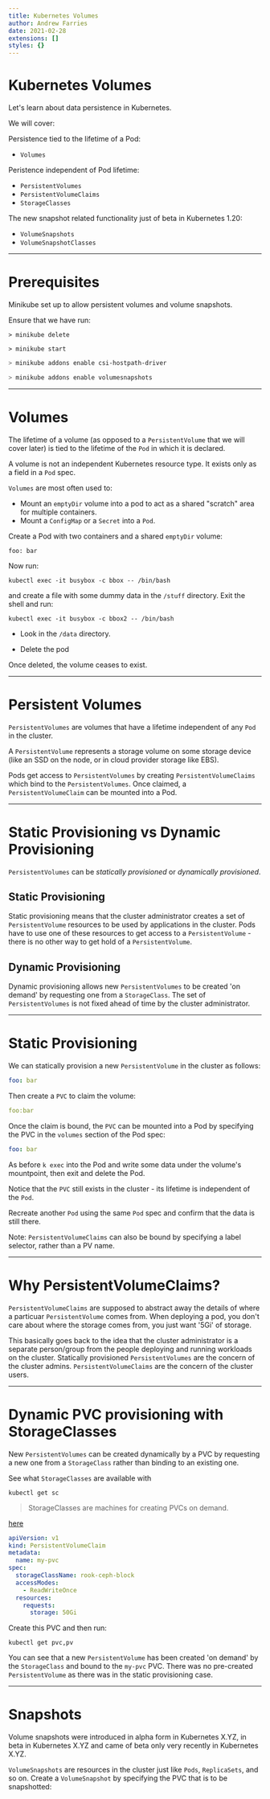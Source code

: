 ```yaml
---
title: Kubernetes Volumes
author: Andrew Farries
date: 2021-02-28
extensions: []
styles: {}
---
```

# Kubernetes Volumes

Let's learn about data persistence in Kubernetes.

We will cover:

Persistence tied to the lifetime of a Pod:
* `Volumes`

Peristence independent of Pod lifetime:
* `PersistentVolumes`
* `PersistentVolumeClaims`
* `StorageClasses`

The new snapshot related functionality just of beta in Kubernetes 1.20:
* `VolumeSnapshots`
* `VolumeSnapshotClasses`

---
# Prerequisites

Minikube set up to allow persistent volumes and volume snapshots.

Ensure that we have run:

```
> minikube delete
```

```
> minikube start
```

```bash
> minikube addons enable csi-hostpath-driver
```

```bash
> minikube addons enable volumesnapshots
```

---
# Volumes

The lifetime of a volume (as opposed to a `PersistentVolume` that we will cover later) is tied to the lifetime of the `Pod` in which it is declared.

A volume is not an independent Kubernetes resource type. It exists only as a field in a `Pod` spec.

`Volumes` are most often used to:
* Mount an `emptyDir` volume into a pod to act as a shared "scratch" area for multiple containers.
* Mount a `ConfigMap` or a `Secret` into a `Pod`.

Create a Pod with two containers and a shared `emptyDir` volume:

```
foo: bar
```

Now run:

```
kubectl exec -it busybox -c bbox -- /bin/bash
```

and create a file with some dummy data in the `/stuff` directory. Exit the shell and run:

```
kubectl exec -it busybox -c bbox2 -- /bin/bash
```

* Look in the `/data` directory.

* Delete the pod

Once deleted, the volume ceases to exist.

---
# Persistent Volumes

`PersistentVolumes` are volumes that have a lifetime independent of any `Pod` in the cluster.

A `PersistentVolume` represents a storage volume on some storage device (like an SSD on the node, or in cloud provider storage like EBS).

Pods get access to `PersistentVolumes` by creating `PersistentVolumeClaims` which bind to the `PersistentVolumes`. Once claimed, a `PersistentVolumeClaim` can be mounted into a Pod.

---
# Static Provisioning vs Dynamic Provisioning

`PersistentVolumes` can be *statically provisioned* or *dynamically provisioned*.

## Static Provisioning

Static provisioning means that the cluster administrator creates a set of `PersistentVolume` resources to be used by applications in the cluster. Pods have to use one of these resources to get access to a `PersistentVolume` - there is no other way to get hold of a `PersistentVolume`.

## Dynamic Provisioning

Dynamic provisioning allows new `PersistentVolumes` to be created 'on demand' by requesting one from a `StorageClass`. The set of `PersistentVolumes` is not fixed ahead of time by the cluster administrator.

---
# Static Provisioning

We can statically provision a new `PersistentVolume` in the cluster as follows:

```yaml
foo: bar
```

Then create a `PVC` to claim the volume:

```yaml
foo:bar
```

Once the claim is bound, the `PVC` can be mounted into a Pod by specifying the PVC in the `volumes` section of the Pod spec:

```yaml
foo: bar
```

As before `k exec` into the Pod and write some data under the volume's mountpoint, then exit and delete the Pod.

Notice that the `PVC` still exists in the cluster - its lifetime is independent of the `Pod`.

Recreate another `Pod` using the same `Pod` spec and confirm that the data is still there.

Note: `PersistentVolumeClaims` can also be bound by specifying a label selector, rather than a PV name.

---
# Why PersistentVolumeClaims?

`PersistentVolumeClaims` are supposed to abstract away the details of where a particuar `PersistentVolume` comes from. When deploying a pod, you don't care about where the storage comes from, you just want '5Gi' of storage.

This basically goes back to the idea that the cluster administrator is a separate person/group from the people deploying and running workloads on the cluster. Statically provisioned `PersistentVolumes` are the concern of the cluster admins. `PersistentVolumeClaims` are the concern of the cluster users.

---
# Dynamic PVC provisioning with StorageClasses

New `PersistentVolumes` can be created dynamically by a PVC by requesting a new one from a `StorageClass` rather than binding to an existing one.

See what `StorageClasses` are available with

```
kubectl get sc
```

> StorageClasses are machines for creating PVCs on demand.

[here](https://www.youtube.com/watch?v=0swOh5C3OVM)

```yaml
apiVersion: v1
kind: PersistentVolumeClaim
metadata:
  name: my-pvc
spec:
  storageClassName: rook-ceph-block
  accessModes:
    - ReadWriteOnce
  resources:
    requests:
      storage: 50Gi
```

Create this PVC and then run:

```
kubectl get pvc,pv
```

You can see that a new `PersistentVolume` has been created 'on demand' by the `StorageClass` and bound to the `my-pvc` PVC. There was no pre-created `PersistentVolume` as there was in the static provisioning case.

---
# Snapshots

Volume snapshots were introduced in alpha form in Kubernetes X.YZ, in beta in Kubernetes X.YZ and came of beta only very recently in Kubernetes X.YZ.

`VolumeSnapshots` are resources in the cluster just like `Pods`, `ReplicaSets`, and so on. Create a `VolumeSnapshot` by specifying the PVC that is to be snapshotted:
